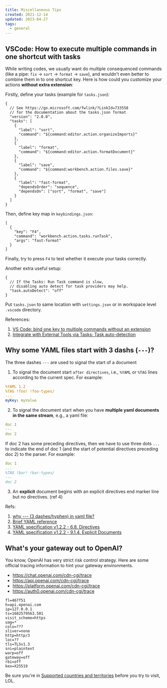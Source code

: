 ```yaml
---
title: Miscellaneous Tips
created: 2021-12-14
updated: 2023-04-27
tags:
  - general
---
```


## VSCode: How to execute multiple commands in one shortcut with tasks

While writing codes, we usually want do multiple consequenced commands (like a
pipe: `fix` -> `sort` -> `format` -> `save`), and wouldn't even better to
combine them in to one shortcut key. Here is how could you customize your
actions **without extra extension**:

Firstly, define your tasks (example for `tasks.json`):

```jsonc
{
  // See https://go.microsoft.com/fwlink/?LinkId=733558
  // for the documentation about the tasks.json format
  "version": "2.0.0",
  "tasks": [
    {
      "label": "sort",
      "command": "${command:editor.action.organizeImports}"
    },
    {
      "label": "format",
      "command": "${command:editor.action.formatDocument}"
    },
    {
      "label": "save",
      "command": "${command:workbench.action.files.save}"
    },
    {
      "label": "fast-format",
      "dependsOrder": "sequence",
      "dependsOn": ["sort", "format", "save"]
    }
  ]
}
```

Then, define key map in `keybindings.json`:

```jsonc
[
  {
    "key": "F4",
    "command": "workbench.action.tasks.runTask",
    "args": "fast-format"
  }
]
```

Finally, try to press `F4` to test whether it execute your tasks correctly.

Another extra useful setup:

```jsonc
{
  // If the Tasks: Run Task command is slow,
  // disabling auto detect for task providers may help.
  "task.autoDetect": "off"
}
```

Put `tasks.json` to same location with `settings.json` or in workspace level
`.vscode` directory.

References:

1. [VS Code: bind one key to multiple commands without an extension](https://dae.me/blog/2603/vs-code-bind-one-key-to-multiple-commands-without-an-extension/)
2. [ Integrate with External Tools via Tasks: Task auto-detection](https://code.visualstudio.com/docs/editor/tasks#_task-autodetection)

## Why some YAML files start with 3 dashs (`---`)?

The three dashes `---` are used to signal the start of a document

1. To signal the document start `after directives`, i.e., `%YAML` or `%TAG`
   lines according to the current spec. For example:

```yaml
%YAML 1.2
%TAG !foo! !foo-types/
---
myKey: myValue
```

2. To signal the document start when you have **multiple yaml documents in the
   same stream**, e.g., a yaml file:

```yaml
doc 1
---
doc 2
```

If doc 2 has some preceding directives, then we have to use three dots `...` to
indicate the end of doc 1 (and the start of potential directives preceding
doc 2) to the parser. For example:

```yaml
doc 1
...
%TAG !bar! !bar-types/
---
doc 2
```

3. An **explicit** document begins with an explicit directives end marker line
   but no directives. (ref 4)

Refs:

1. [why --- (3 dashes/hyphen) in yaml file?](https://stackoverflow.com/questions/50788277/why-3-dashes-hyphen-in-yaml-file)
2. [Brief YAML reference](https://camel.readthedocs.io/en/latest/yamlref.html)
3. [YAML specification v1.2.2 - 6.8. Directives](https://yaml.org/spec/1.2.2/#68-directives)
4. [YAML specification v1.2.2 - 9.1.4. Explicit Documents](https://yaml.org/spec/1.2.2/#914-explicit-documents)

## What's your gateway out to OpenAI?

You know, OpenAI has very strict risk control strategy. Here are some official
tracing information to hint your gateway environments.

- <https://chat.openai.com/cdn-cgi/trace>
- <https://api.openai.com/cdn-cgi/trace>
- <https://platform.openai.com/cdn-cgi/trace>
- <https://auth0.openai.com/cdn-cgi/trace>

```
fl=467f51
h=api.openai.com
ip=127.0.0.1
ts=1682579563.501
visit_scheme=https
uag=*
colo=???
sliver=none
http=http/3
loc=??
tls=TLSv1.3
sni=plaintext
warp=off
gateway=off
rbi=off
kex=X25519
```

Be sure you're in
[Supported countries and territories](https://platform.openai.com/docs/supported-countries)
before you try to visit, LOL.

